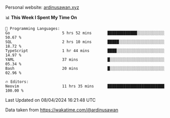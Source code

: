 Personal website: [ardinusawan.xyz](https://ardinusawan.xyz)

<!--START_SECTION:waka-->
📊 **This Week I Spent My Time On** 

```text
💬 Programming Languages: 
Go                       5 hrs 52 mins       █████████████░░░░░░░░░░░░   50.67 % 
SQL                      2 hrs 10 mins       █████░░░░░░░░░░░░░░░░░░░░   18.72 % 
TypeScript               1 hr 44 mins        ████░░░░░░░░░░░░░░░░░░░░░   14.97 % 
YAML                     37 mins             █░░░░░░░░░░░░░░░░░░░░░░░░   05.34 % 
Bash                     20 mins             █░░░░░░░░░░░░░░░░░░░░░░░░   02.96 % 

🔥 Editors: 
Neovim                   11 hrs 35 mins      █████████████████████████   100.00 % 
```


 Last Updated on 08/04/2024 16:21:48 UTC
<!--END_SECTION:waka-->
Data taken from https://wakatime.com/@ardinusawan
